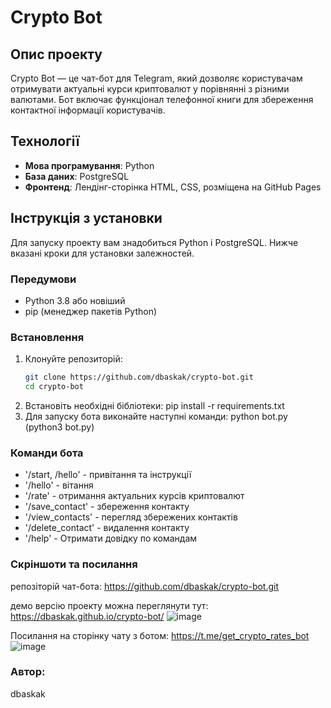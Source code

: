 # Crypto Bot

## Опис проекту
Crypto Bot — це чат-бот для Telegram, який дозволяє користувачам отримувати 
актуальні курси криптовалют у порівнянні з різними валютами. 
Бот включає функціонал телефонної книги для збереження контактної інформації користувачів.

## Технології
- **Мова програмування**: Python
- **База даних**: PostgreSQL
- **Фронтенд**: Лендінг-сторінка HTML, CSS, розміщена на GitHub Pages

## Інструкція з установки
Для запуску проекту вам знадобиться Python і PostgreSQL. Нижче вказані кроки для установки залежностей.

### Передумови
- Python 3.8 або новіший
- pip (менеджер пакетів Python)

### Встановлення
1. Клонуйте репозиторій:
   ```bash
   git clone https://github.com/dbaskak/crypto-bot.git
   cd crypto-bot
2. Встановіть необхідні бібліотеки:
   pip install -r requirements.txt
3. Для запуску бота виконайте наступні команди:
   python bot.py (python3 bot.py)

### Команди бота
* '/start, /hello' - привітання та інструкції
* '/hello' - вітання
* '/rate' - отримання актуальних курсів криптовалют
* '/save_contact' - збереження контакту
* '/view_contacts' - перегляд збережених контактів
* '/delete_contact' - видалення контакту
* '/help' - Отримати довідку по командам

### Скріншоти та посилання
репозіторій чат-бота:
https://github.com/dbaskak/crypto-bot.git

демо версію проекту можна переглянути тут:
https://dbaskak.github.io/crypto-bot/
![image](https://github.com/dbaskak/crypto-bot/assets/79998331/d874bbe8-b99b-4a8b-a82b-5e9f93384efa)

Посилання на сторінку чату з ботом:
https://t.me/get_crypto_rates_bot
![image](https://github.com/dbaskak/crypto-bot/assets/79998331/4c7de032-fd2f-40b1-9969-83e284bdc7cf)

### Автор:
dbaskak





